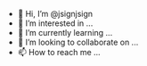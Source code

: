 - 👋 Hi, I’m @jsignjsign
- 👀 I’m interested in ...
- 🌱 I’m currently learning ...
- 💞️ I’m looking to collaborate on ...
- 📫 How to reach me ...

<!---
jsignjsign/jsignjsign is a ✨ special ✨ repository because its `README.md` (this file) appears on your GitHub profile.
You can click the Preview link to take a look at your changes.
--->
